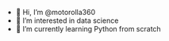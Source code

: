 - 👋 Hi, I’m @motorolla360
- 👀 I’m interested in data science
- 🌱 I’m currently learning Python from scratch


<!---
motorolla360/motorolla360 is a ✨ special ✨ repository because its `README.md` (this file) appears on your GitHub profile.
You can click the Preview link to take a look at your changes.
--->

